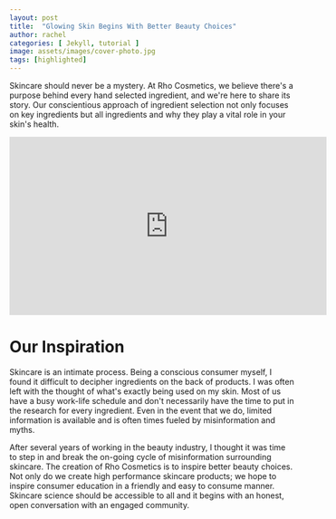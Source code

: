 ```yaml
---
layout: post
title:  "Glowing Skin Begins With Better Beauty Choices"
author: rachel
categories: [ Jekyll, tutorial ]
image: assets/images/cover-photo.jpg
tags: [highlighted]
---
```


Skincare should never be a mystery. At Rho Cosmetics, we believe there's a purpose behind every hand selected ingredient, and we're here to share its story.  Our conscientious approach of ingredient selection not only focuses on key ingredients but all ingredients and why they play a vital role in your skin's health.

<p align="center">
  <iframe width="560" height="315" src="https://www.youtube.com/embed/KUdC-fU_SRQ" frameborder="0" allow="accelerometer; autoplay; encrypted-media; gyroscope; picture-in-picture" allowfullscreen></iframe> </p>

# Our Inspiration

Skincare is an intimate process. Being a conscious consumer myself, I found it difficult to decipher ingredients on the back of products. I was often left with the thought of what's exactly being used on my skin. Most of us have a busy work-life schedule and don't necessarily have the time to put in the research for every ingredient. Even in the event that we do, limited information is available and is often times fueled by misinformation and myths. 

After several years of working in the beauty industry, I thought it was time to step in and break the on-going cycle of misinformation surrounding skincare. The creation of Rho Cosmetics is to inspire better beauty choices. Not only do we create high performance skincare products; we hope to inspire consumer education in a friendly and easy to consume manner. Skincare science should be accessible to all and it begins with an honest, open conversation with an engaged community. 